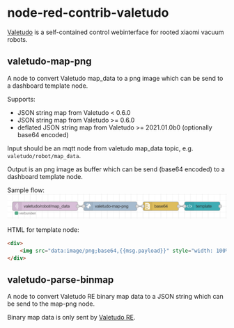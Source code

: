 # node-red-contrib-valetudo

[Valetudo](https://github.com/Hypfer/Valetudo) is a self-contained control webinterface for rooted xiaomi vacuum robots.

## valetudo-map-png

A node to convert Valetudo map_data to a png image which can be send to a dashboard template node.

Supports:

- JSON string map from Valetudo < 0.6.0
- JSON string map from Valetudo >= 0.6.0
- deflated JSON string map from Valetudo >= 2021.01.0b0 (optionally base64 encoded)

Input should be an mqtt node from valetudo map_data topic, e.g. `valetudo/robot/map_data`.

Output is an png image as buffer which can be send (base64 encoded) to a dashboard template node.

Sample flow:
![sample flow](https://raw.githubusercontent.com/alexkn/node-red-contrib-valetudo/master/docs/map-png-sample-flow.png)

HTML for template node:

```HTML
<div>
    <img src="data:image/png;base64,{{msg.payload}}" style="width: 100%;height: auto" />
</div>
```

## valetudo-parse-binmap

A node to convert Valetudo RE binary map data to a JSON string which can be send to the map-png node.

Binary map data is only sent by [Valetudo RE](https://github.com/rand256/valetudo).
